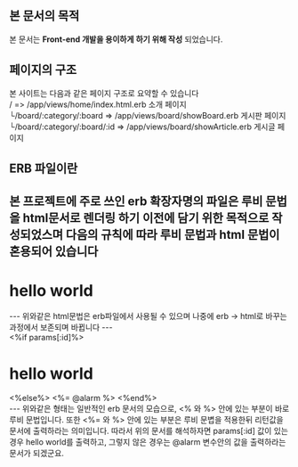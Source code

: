 ## 본 문서의 목적
본 문서는 **Front-end 개발을 용이하게 하기 위해 작성** 되었습니다.
## 페이지의 구조
본 사이트는 다음과 같은 페이지 구조로 요약할 수 있습니다  
/ => /app/views/home/index.html.erb 소개 페이지  
└/board/:category/:board => /app/views/board/showBoard.erb 게시판 페이지  
└/board/:category/:board/:id => /app/views/board/showArticle.erb 게시글 페이지  

## ERB 파일이란
본 프로젝트에 주로 쓰인 erb 확장자명의 파일은 루비 문법을 html문서로 렌더링 하기 이전에 담기 위한 목적으로 작성되었스며 다음의 규칙에 따라 루비 문법과 html 문법이 혼용되어 있습니다
---
<html>  
  <body>  
    <div class="container">  
      <h1>hello world</h1>  
    </div>  
  </body>  
</html>  
---
위와같은 html문법은 erb파일에서 사용될 수 있으며 나중에 erb -> html로 바꾸는 과정에서 보존되며 바뀝니다
---
<html>  
  <body>  
    <div class="container">  
      <%if params[:id]%>  
      <h1>hello world</h1>  
      <%else%>  
      <%= @alarm %>
      <%end%>
    </div>  
  </body>  
</html>  
---
위와같은 형태는 일반적인 erb 문서의 모습으로, <% 와 %> 안에 있는 부분이 바로 루비 문법입니다. 또한 <%= 와 %> 안에 있는 부분은 루비 문볍을 적용한뒤 리턴값을 문서에 출력하라는 의미입니다.  
 따라서 위의 문서를 해석하자면 params[:id] 값이 있는경우 hello world를 출력하고, 그렇지 않은 경우는 @alarm 변수안의 값을 출력하라는 문서가 되겠군요.
